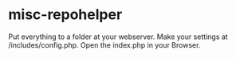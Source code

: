 misc-repohelper
===============
Put everything to a folder at your webserver.
Make your settings at /includes/config.php.
Open the index.php in your Browser.
